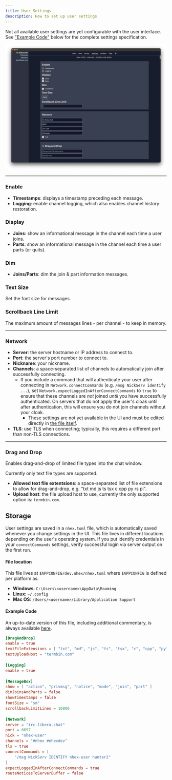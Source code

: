 ```yaml
---
title: User Settings
description: How to set up user settings
---
```

Not all available user settings are yet configurable with the user interface. See ["Example Code"](#example-code) below for the complete settings specification.

![nhex settings](../../../assets/nh_settings.png)

--- 

### Enable

* **Timestamps**: displays a timestamp preceding each message.
* **Logging**: enable channel logging, which also enables channel history restoration.

### Display

* **Joins**: show an informational message in the channel each time a user joins.
* **Parts**: show an informational message in the channel each time a user parts (or quits).

### Dim

* **Joins/Parts**: dim the join & part information messages.

### Text Size

Set the font size for messages.

### Scrollback Line Limit

The maximum amount of messages lines - per channel - to keep in memory.

---

### Network

* **Server**: the server hostname or IP address to connect to. 
* **Port**: the server's port number to connect to. 
* **Nickname**: your nickname. 
* **Channels**: a space-separated list of channels to automatically join after successfully connecting.
  * If you include a command that will authenticate your user after connecting in `Network.connectCommands` (e.g. `/msg NickServ identify ...`), set `Network.expectLoggedInAfterConnectCommands` to `true` to ensure that these channels are _not_ joined _until_ you have successfully authenticated. On servers that do not apply the user's cloak until after authentication, this will ensure you do not join channels without your cloak.
    * These settings are not yet available in the UI and must be edited directly in [the file itself](#nhextoml).
* **TLS**: use TLS when connecting; typically, this requires a different port than non-TLS connections.

---

### Drag and Drop

Enables drag-and-drop of limited file types into the chat window.

Currently only text file types are supported.

* **Allowed text file extentsions**: a space-separated list of file extensions to allow for drag-and-drop, e.g. "txt md js ts tsx c cpp py rs pl".
* **Upload host**: the file upload host to use, currently the only supported option is: `termbin.com`.

## Storage

User settings are saved in a `nhex.toml` file, which is automatically saved whenever you change settings in the UI. This file lives in different locations depending on the user's operating system. If you put identify credentials in your `connectCommands` settings, verify successful login via server output on the first run.

#### File location
This file lives at `$APPCONFIG/dev.nhex/nhex.toml` where `$APPCONFIG` is defined per platform as:
- **Windows**: `C:\Users\<username>\AppData\Roaming`
- **Linux**: `~/.config`
- **Mac OS**: `/Users/<username>/Library/Application Support`

#### Example Code

An up-to-date version of this file, including additional commentary, is always available [here](https://github.com/nhexirc/nhex/blob/main/packages/client/example.nhex.toml).

```toml
[DragAndDrop]
enable = true
textFileExtensions = [ "txt", "md", "js", "ts", "tsx", "c", "cpp", "py", "rs", "pl" ]
textUploadHost = "termbin.com"

[Logging]
enable = true

[MessageBox]
show = [ "action", "privmsg", "notice", "mode", "join", "part" ]
dimJoinsAndParts = false
showTimestamps = false
fontSize = "sm"
scrollbackLimitLines = 10000

[Network]
server = "irc.libera.chat"
port = 6697
nick = "nhex-user"
channels = "#nhex #nhexdev"
tls = true
connectCommands = [
    "/msg NickServ IDENTIFY nhex-user hunter2"
]
expectLoggedInAfterConnectCommands = true
routeNoticesToServerBuffer = false
```

